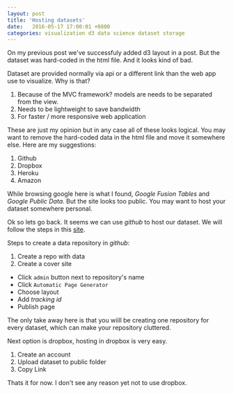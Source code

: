 ```yaml
---
layout: post
title: 'Hosting datasets'
date:   2016-05-17 17:00:01 +0800
categories: visualization d3 data science dataset storage
---
```


On my previous post we've successfuly added d3 layout in a post. But the dataset was hard-coded in the html file. And it looks kind of bad.

Dataset are provided normally via api or a different link than the web app use to visualize. Why is that? 

1. Because of the MVC framework? models are needs to be separated from the view.
2. Needs to be lightweight to save bandwidth
3. For faster / more responsive web application

These are just my opinion but in any case all of these looks logical. You may want to remove the hard-coded data in the html file and move it somewhere else. Here are my suggestions:

1. Github
2. Dropbox
3. Heroku
4. Amazon

While browsing google here is what I found, _Google Fusion Tables_ and _Google Public Data_. But the site looks too public. You may want to host your dataset somewhere personal. 

Ok so lets go back. It seems we can use _github_ to host our dataset. We will follow the steps in this [site](http://www.r-bloggers.com/data-on-github-the-easy-way-to-make-your-data-available/).

Steps to create a data repository in _github_:

1. Create a repo with data
2. Create a cover site
  * Click ```admin``` button next to repository's name
  * Click ```Automatic Page Generator```
  * Choose layout
  * Add _tracking id_
  * Publish page

The only take away here is that you wiill be creating one repository for every dataset, which can make your repository cluttered.

Next option is dropbox, hosting in dropbox is very easy. 

1. Create an account
2. Upload dataset to public folder
3. Copy Link

Thats it for now. I don't see any reason yet not to use dropbox.